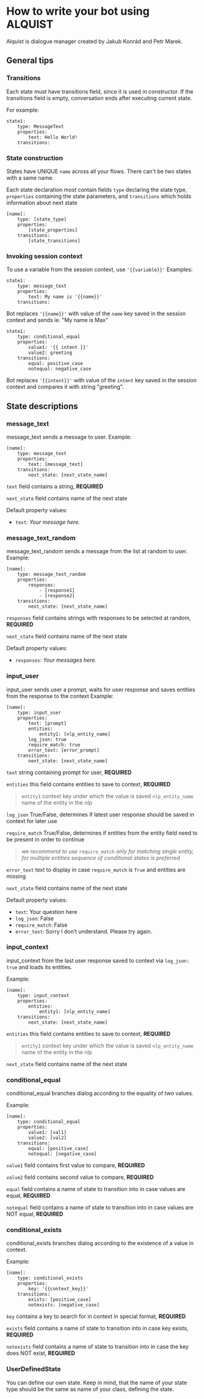 How to write your bot using ALQUIST
===================================
Alquist is dialogue manager created by Jakub Konrád and Petr Marek.

## General tips
### Transitions
Each state must have transitions field, since it is used in constructor. If the transitions field is empty,
conversation ends after executing current state.

For example:

	state1:
        type: MessageText
        properties:
            text: Hello World!
        transitions: 
            
            


### State construction
States have UNIQUE ``name`` across all your flows. There can't be two states with a same name.

Each state declaration most contain fields ``type`` declaring the state type,
``properties`` containing the state parameters, and ``transitions`` which holds information about next state

	[name]:
        type: [state_type]
        properties:
            [state_properties]
        transitions:
            [state_transitions]
            
     
### Invoking session context        
To use a variable from the session context, use ``'{{variable}}'``
Examples:

	state1:
        type: message_text
        properties:
            text: My name is '{{name}}'
        transitions:

Bot replaces ``'{{name}}'`` with value of the ``name`` key saved in the session context and sends ie. "My name is Max"

	state1:
        type: conditional_equal
        properties:
            value1: '{{ intent }}'
            value2: greeting
        transitions:
            equal: positive_case
            notequal: negative_case

Bot replaces ``'{{intent}}'`` with value of the ``intent`` key saved in the session context and compares it with string "greeting".



## State descriptions
### message_text
message_text sends a message to user.
Example:

	[name]:
        type: message_text
        properties:
            text: [message_text]
        transitions:
            next_state: [next_state_name]
``text`` field contains a string, **REQUIRED**

``next_state`` field contains name of the next state

Default property values:
* ``text``: *Your message here.* 


### message_text_random
message_text_random sends a message from the list at random to user.
Example:

	[name]:
        type: message_text_random
        properties:
            responses:
                - [response1]
                - [response2]
        transitions:
            next_state: [next_state_name]
``responses`` field contains strings with responses to be selected at random, **REQUIRED**

``next_state`` field contains name of the next state

Default property values:
* ``responses``: *Your messages here.* 


### input_user
input_user sends user a prompt, waits for user response and saves entities from the response to the context
Example:

	[name]:
        type: input_user
        properties:
            text: [prompt]
            entities:
                entity1: [nlp_entity_name]
            log_json: true
            require_match: true
            error_text: [error_prompt]
        transitions:
            next_state: [next_state_name]
``text`` string containing prompt for user, **REQUIRED**

``entities`` this field contains entities to save to context, **REQUIRED**

> ``entity1`` context key under which the value is saved
> ``nlp_entity_name`` name of the entity in the nlp

``log_json`` True/False, determines if latest user response should be saved in context for later use

``require_match`` True/False, determines if entities from the entity field need to be present in order to continue
> *we recommend to use* ``require_match`` *only for matching single entity, for multiple entities sequence of conditional states is preferred*

``error_text`` text to display in case ``require_match`` is ``True`` and entities are missing

``next_state`` field contains name of the next state


Default property values:

* ``text``: Your question here
* ``log_json``: False
* ``require_match``: False
* ``error_text``: Sorry I don’t understand. Please try again.


### input_context
input_context from the last user response saved to context via ``log_json: true`` and loads its entities.

Example:

	[name]:
        type: input_context
        properties:
            entities:
                entity1: [nlp_entity_name]
        transitions:
            next_state: [next_state_name]
``entities`` this field contains entities to save to context, **REQUIRED**
> ``entity1`` context key under which the value is saved
> ``nlp_entity_name`` name of the entity in the nlp

``next_state`` field contains name of the next state



### conditional_equal
conditional_equal branches dialog according to the equality of two values.

Example:

	[name]:
        type: conditional_equal
        properties:
            value1: [val1]
            value2: [val2]
        transitions: 
            equal: [positive_case]
            notequal: [negative_case]
``value1`` field contains first value to compare, **REQUIRED**

``value2`` field contains second value to compare, **REQUIRED**

``equal`` field contains a name of state to transition into in case values are equal, **REQUIRED**

``notequal`` field contains a name of state to transition into in case values are NOT equal, **REQUIRED**

### conditional_exists
conditional_exists branches dialog according to the existence of a value in context.

Example:

	[name]:
        type: conditional_exists
        properties:
            key: '{{context_key}}'
        transitions: 
            exists: [positive_case]
            notexists: [negative_case]
``key`` contains a key to search for in context in special format, **REQUIRED**

``exists`` field contains a name of state to transition into in case key exists, **REQUIRED**

``notexists`` field contains a name of state to transition into in case the key does NOT exist, **REQUIRED**

### UserDefinedState
You can define our own state. Keep in mind, that the name of your state type should be the same as name of your class, defining the state.
